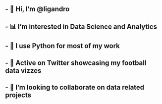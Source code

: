 ## - 👋 Hi, I’m @ligandro
## - 📊 I’m interested in Data Science and Analytics
## - 🐍 I use Python for most of my work
## - 🌱 Active on Twitter showcasing my football data vizzes
## - 💼 I’m looking to collaborate on data related projects
